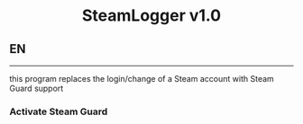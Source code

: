 # <p align="center">SteamLogger v1.0</p>

## EN
____
this program replaces the login/change of a Steam account with Steam Guard support
### Activate Steam Guard


